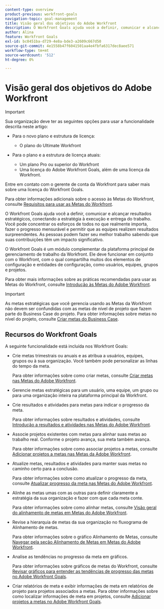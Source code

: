 ```yaml
---
content-type: overview
product-previous: workfront-goals
navigation-topic: goal-management
title: Visão geral dos objetivos do Adobe Workfront
description: O Workfront Goals ajuda você a definir, comunicar e alcançar resultados estratégicos, conectando a estratégia à execução e entrega do trabalho.
author: Alina
feature: Workfront Goals
exl-id: bc0451ba-d729-4e8a-bde3-a2609c667d50
source-git-commit: 4e1558b47f6041501aa4e4fbfa6317dec8aee571
workflow-type: tm+mt
source-wordcount: '512'
ht-degree: 0%

---
```


# Visão geral dos objetivos do Adobe Workfront

<!--Audited: 4/2025-->

>[!IMPORTANT]
>
>Sua organização deve ter as seguintes opções para usar a funcionalidade descrita neste artigo:
>
>* Para o novo plano e estrutura de licença:
>
>   * O plano do Ultimate Workfront
>    
>* Para o plano e a estrutura de licença atuais:
>
>   * Um plano Pro ou superior do Workfront
>   * Uma licença do Adobe Workfront Goals, além de uma licença da Workfront.
>
>Entre em contato com o gerente de conta da Workfront para saber mais sobre uma licença do Workfront Goals.
> 
>Para obter informações adicionais sobre o acesso às Metas do Workfront, consulte [Requisitos para usar as Metas do Workfront](/help/quicksilver/workfront-goals/goal-management/access-needed-for-wf-goals.md).

O Workfront Goals ajuda você a definir, comunicar e alcançar resultados estratégicos, conectando a estratégia à execução e entrega do trabalho. Você pode concentrar os esforços de todos no que realmente importa, fazer o progresso mensurável e permitir que as equipes realizem resultados surpreendentes. As pessoas podem fazer seu melhor trabalho sabendo que suas contribuições têm um impacto significativo.

O Workfront Goals é um módulo complementar da plataforma principal de gerenciamento de trabalho da Workfront. Ele deve funcionar em conjunto com o Workfront, com o qual compartilha muitos dos elementos de configuração e entidades de configuração, como usuários, equipes, grupos e projetos.

Para obter mais informações sobre as práticas recomendadas para usar as Metas do Workfront, consulte [Introdução às Metas do Adobe Workfront](../../workfront-goals/goal-management/getting-started-with-wf-goals.md).

>[!IMPORTANT]
>
>As metas estratégicas que você gerencia usando as Metas da Workfront não devem ser confundidas com as metas de nível de projeto que fazem parte do Business Case do projeto. Para obter informações sobre metas no nível do projeto, consulte [Criar metas do Business Case](../../manage-work/projects/define-a-business-case/create-business-case-goals.md).

## Recursos do Workfront Goals

A seguinte funcionalidade está incluída nos Workfront Goals:

* Crie metas trimestrais ou anuais e as atribua a usuários, equipes, grupos ou à sua organização. Você também pode personalizar as linhas do tempo da meta.

  Para obter informações sobre como criar metas, consulte [Criar metas nas Metas do Adobe Workfront](../../workfront-goals/goal-management/create-goals.md).

* Gerencie metas estratégicas para um usuário, uma equipe, um grupo ou para uma organização inteira na plataforma principal da Workfront.
* Crie resultados e atividades para metas para indicar o progresso da meta.

  Para obter informações sobre resultados e atividades, consulte [Introdução a resultados e atividades nas Metas do Adobe Workfront](../../workfront-goals/results-and-activities/get-started-with-results-and-activities.md).

* Associe projetos existentes com metas para alinhar suas metas ao trabalho real. Conforme o projeto avança, sua meta também avança.

  Para obter informações sobre como associar projetos a metas, consulte [Adicionar projetos a metas nas Metas da Adobe Workfront](../../workfront-goals/results-and-activities/connect-projects-to-goals-overview.md).

* Atualize metas, resultados e atividades para manter suas metas no caminho certo para a conclusão.

  Para obter informações sobre como atualizar o progresso da meta, consulte [Atualizar progresso da meta nas Metas do Adobe Workfront](../../workfront-goals/goal-review-and-workfront-goals-sections/check-in-goals.md).

* Alinhe as metas umas com as outras para definir claramente a estratégia da sua organização e fazer com que cada meta conte.

  Para obter informações sobre como alinhar metas, consulte [Visão geral do alinhamento de metas em Metas do Adobe Workfront](../../workfront-goals/goal-alignment/goal-alignment-overview.md).

* Revise a hierarquia de metas da sua organização no fluxograma de Alinhamento de metas.

  Para obter informações sobre o gráfico Alinhamento de Metas, consulte [Navegar pela seção Alinhamento de Metas em Metas do Adobe Workfront](../../workfront-goals/goal-alignment/navigate-goal-alignment-chart.md).

* Analise as tendências no progresso da meta em gráficos.

  Para obter informações sobre gráficos de metas do Workfront, consulte [Revisar gráficos para entender as tendências de progresso das metas no Adobe Workfront Goals](../../workfront-goals/goal-review-and-workfront-goals-sections/review-goal-graphs.md).

* Criar relatórios de meta e exibir informações de meta em relatórios de projeto para projetos associados a metas. Para obter informações sobre como localizar informações de meta em projetos, consulte [Adicionar projetos a metas no Adobe Workfront Goals](../../workfront-goals/results-and-activities/connect-projects-to-goals-overview.md).


